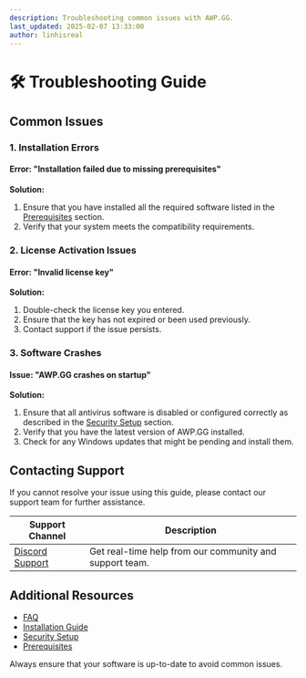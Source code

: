 ```yaml
---
description: Troubleshooting common issues with AWP.GG.
last_updated: 2025-02-07 13:33:00
author: linhisreal
---
```


# 🛠️ Troubleshooting Guide

## Common Issues

### 1. Installation Errors

#### Error: "Installation failed due to missing prerequisites"

**Solution:**
1. Ensure that you have installed all the required software listed in the [Prerequisites](prerequisites.md) section.
2. Verify that your system meets the compatibility requirements.

### 2. License Activation Issues

#### Error: "Invalid license key"

**Solution:**
1. Double-check the license key you entered.
2. Ensure that the key has not expired or been used previously.
3. Contact support if the issue persists.

### 3. Software Crashes

#### Issue: "AWP.GG crashes on startup"

**Solution:**
1. Ensure that all antivirus software is disabled or configured correctly as described in the [Security Setup](antivirus.md) section.
2. Verify that you have the latest version of AWP.GG installed.
3. Check for any Windows updates that might be pending and install them.

## Contacting Support

If you cannot resolve your issue using this guide, please contact our support team for further assistance.

| Support Channel | Description |
|-----------------|-------------|
| [Discord Support](https://discord.gg/awp) | Get real-time help from our community and support team. |


## Additional Resources

- [FAQ](faq.md)
- [Installation Guide](installation.md)
- [Security Setup](antivirus.md)
- [Prerequisites](prerequisites.md)

<div class="custom-block tip">
  <p>Always ensure that your software is up-to-date to avoid common issues.</p>
</div>